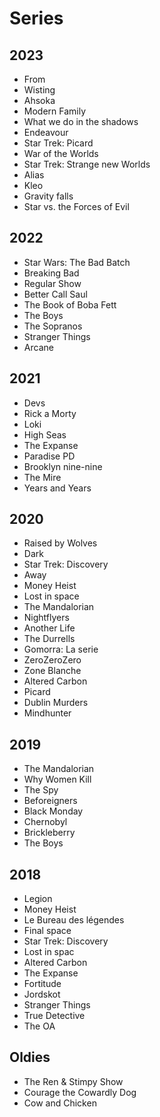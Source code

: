 # Series

## 2023

* From
* Wisting
* Ahsoka
* Modern Family
* What we do in the shadows
* Endeavour
* Star Trek: Picard
* War of the Worlds
* Star Trek: Strange new Worlds
* Alias
* Kleo
* Gravity falls
* Star vs. the Forces of Evil

## 2022

* Star Wars: The Bad Batch
* Breaking Bad
* Regular Show
* Better Call Saul
* The Book of Boba Fett
* The Boys
* The Sopranos
* Stranger Things
* Arcane

## 2021

* Devs
* Rick a Morty
* Loki
* High Seas
* The Expanse
* Paradise PD
* Brooklyn nine-nine
* The Mire
* Years and Years

## 2020

* Raised by Wolves
* Dark
* Star Trek: Discovery
* Away
* Money Heist
* Lost in space
* The Mandalorian
* Nightflyers
* Another Life
* The Durrells
* Gomorra: La serie
* ZeroZeroZero
* Zone Blanche
* Altered Carbon
* Picard
* Dublin Murders
* Mindhunter

## 2019

* The Mandalorian
* Why Women Kill
* The Spy
* Beforeigners
* Black Monday
* Chernobyl
* Brickleberry
* The Boys

## 2018

* Legion
* Money Heist
* Le Bureau des légendes
* Final space
* Star Trek: Discovery
* Lost in spac
* Altered Carbon
* The Expanse
* Fortitude
* Jordskot
* Stranger Things
* True Detective
* The OA

## Oldies

* The Ren & Stimpy Show
* Courage the Cowardly Dog
* Cow and Chicken
